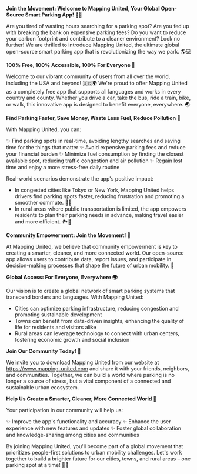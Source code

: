 **Join the Movement: Welcome to Mapping United, Your Global Open-Source Smart Parking App! 🚀👋**

Are you tired of wasting hours searching for a parking spot? Are you fed up with breaking the bank on expensive parking fees? Do you want to reduce your carbon footprint and contribute to a cleaner environment? Look no further! We are thrilled to introduce Mapping United, the ultimate global open-source smart parking app that is revolutionizing the way we park. 🌎💻

**100% Free, 100% Accessible, 100% For Everyone 🌈**

Welcome to our vibrant community of users from all over the world, including the USA and beyond! 🇺🇸🌍 We're proud to offer Mapping United as a completely free app that supports all languages and works in every country and county. Whether you drive a car, take the bus, ride a train, bike, or walk, this innovative app is designed to benefit everyone, everywhere. 🌏

**Find Parking Faster, Save Money, Waste Less Fuel, Reduce Pollution 💚**

With Mapping United, you can:

✨ Find parking spots in real-time, avoiding lengthy searches and saving time for the things that matter
✨ Avoid expensive parking fees and reduce your financial burden
✨ Minimize fuel consumption by finding the closest available spot, reducing traffic congestion and air pollution
✨ Regain lost time and enjoy a more stress-free daily routine

Real-world scenarios demonstrate the app's positive impact:

* In congested cities like Tokyo or New York, Mapping United helps drivers find parking spots faster, reducing frustration and promoting a smoother commute. 🚗🌆
* In rural areas where public transportation is limited, the app empowers residents to plan their parking needs in advance, making travel easier and more efficient. 🏞️🚌

**Community Empowerment: Join the Movement! 💪**

At Mapping United, we believe that community empowerment is key to creating a smarter, cleaner, and more connected world. Our open-source app allows users to contribute data, report issues, and participate in decision-making processes that shape the future of urban mobility. 🤝

**Global Access: For Everyone, Everywhere 🌍**

Our vision is to create a global network of smart parking systems that transcend borders and languages. With Mapping United:

* Cities can optimize parking infrastructure, reducing congestion and promoting sustainable development
* Towns can benefit from data-driven insights, enhancing the quality of life for residents and visitors alike
* Rural areas can leverage technology to connect with urban centers, fostering economic growth and social inclusion

**Join Our Community Today! 🚀**

We invite you to download Mapping United from our website at https://www.mapping-united.com and share it with your friends, neighbors, and communities. Together, we can build a world where parking is no longer a source of stress, but a vital component of a connected and sustainable urban ecosystem.

**Help Us Create a Smarter, Cleaner, More Connected World 🌟**

Your participation in our community will help us:

✨ Improve the app's functionality and accuracy
✨ Enhance the user experience with new features and updates
✨ Foster global collaboration and knowledge-sharing among cities and communities

By joining Mapping United, you'll become part of a global movement that prioritizes people-first solutions to urban mobility challenges. Let's work together to build a brighter future for our cities, towns, and rural areas – one parking spot at a time! 🌟💚